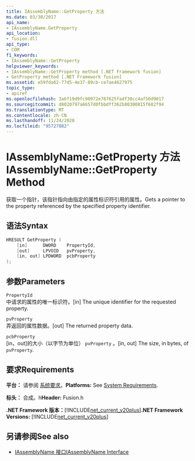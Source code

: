 ```yaml
---
title: IAssemblyName::GetProperty 方法
ms.date: 03/30/2017
api_name:
- IAssemblyName.GetProperty
api_location:
- fusion.dll
api_type:
- COM
f1_keywords:
- IAssemblyName::GetProperty
helpviewer_keywords:
- IAssemblyName::GetProperty method [.NET Framework fusion]
- GetProperty method [.NET Framework fusion]
ms.assetid: e59fda62-77d5-4e37-89cb-ce7ae4627975
topic_type:
- apiref
ms.openlocfilehash: 3a6f19d9fc90972e767625fadf30cc4af50d9017
ms.sourcegitcommit: d8020797a6657d0fbbdff362b80300815f682f94
ms.translationtype: MT
ms.contentlocale: zh-CN
ms.lasthandoff: 11/24/2020
ms.locfileid: "95727882"
---
```

# <a name="iassemblynamegetproperty-method"></a><span data-ttu-id="3cfbf-102">IAssemblyName::GetProperty 方法</span><span class="sxs-lookup"><span data-stu-id="3cfbf-102">IAssemblyName::GetProperty Method</span></span>

<span data-ttu-id="3cfbf-103">获取一个指针，该指针指向由指定的属性标识符引用的属性。</span><span class="sxs-lookup"><span data-stu-id="3cfbf-103">Gets a pointer to the property referenced by the specified property identifier.</span></span>  
  
## <a name="syntax"></a><span data-ttu-id="3cfbf-104">语法</span><span class="sxs-lookup"><span data-stu-id="3cfbf-104">Syntax</span></span>  
  
```cpp  
HRESULT GetProperty (  
    [in]      DWORD    PropertyId,  
    [out]     LPVOID   pvProperty,  
    [in, out] LPDWORD  pcbProperty  
);  
```  
  
## <a name="parameters"></a><span data-ttu-id="3cfbf-105">参数</span><span class="sxs-lookup"><span data-stu-id="3cfbf-105">Parameters</span></span>  

 `PropertyId`  
 <span data-ttu-id="3cfbf-106">中请求的属性的唯一标识符。</span><span class="sxs-lookup"><span data-stu-id="3cfbf-106">[in] The unique identifier for the requested property.</span></span>  
  
 `pvProperty`  
 <span data-ttu-id="3cfbf-107">弄返回的属性数据。</span><span class="sxs-lookup"><span data-stu-id="3cfbf-107">[out] The returned property data.</span></span>  
  
 `pcbProperty`  
 <span data-ttu-id="3cfbf-108">[in，out]的大小（以字节为单位） `pvProperty` 。</span><span class="sxs-lookup"><span data-stu-id="3cfbf-108">[in, out] The size, in bytes, of `pvProperty`.</span></span>  
  
## <a name="requirements"></a><span data-ttu-id="3cfbf-109">要求</span><span class="sxs-lookup"><span data-stu-id="3cfbf-109">Requirements</span></span>  

 <span data-ttu-id="3cfbf-110">**平台：** 请参阅 [系统要求](../../get-started/system-requirements.md)。</span><span class="sxs-lookup"><span data-stu-id="3cfbf-110">**Platforms:** See [System Requirements](../../get-started/system-requirements.md).</span></span>  
  
 <span data-ttu-id="3cfbf-111">**标头：** 合成。h</span><span class="sxs-lookup"><span data-stu-id="3cfbf-111">**Header:** Fusion.h</span></span>  
  
 <span data-ttu-id="3cfbf-112">**.NET Framework 版本：**[!INCLUDE[net_current_v20plus](../../../../includes/net-current-v20plus-md.md)]</span><span class="sxs-lookup"><span data-stu-id="3cfbf-112">**.NET Framework Versions:** [!INCLUDE[net_current_v20plus](../../../../includes/net-current-v20plus-md.md)]</span></span>  
  
## <a name="see-also"></a><span data-ttu-id="3cfbf-113">另请参阅</span><span class="sxs-lookup"><span data-stu-id="3cfbf-113">See also</span></span>

- [<span data-ttu-id="3cfbf-114">IAssemblyName 接口</span><span class="sxs-lookup"><span data-stu-id="3cfbf-114">IAssemblyName Interface</span></span>](iassemblyname-interface.md)
